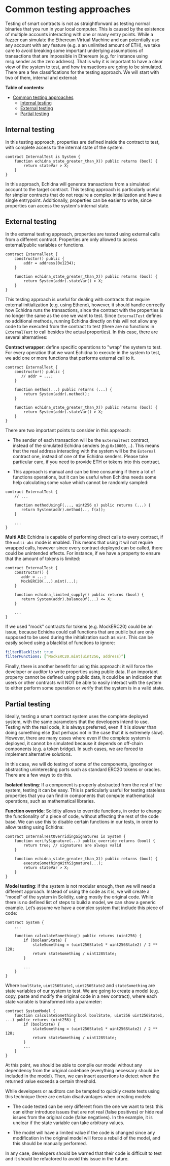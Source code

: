 # Common testing approaches

Testing of smart contracts is not as straightforward as testing normal binaries that you run in your local computer.
This is caused by the existence of multiple accounts interacting with one or many entry points.
While a fuzzer can simulate the Ethereum Virtual Machine and can potentially use any account with any feature (e.g. a an unlimited amount of ETH),
we take care to avoid breaking some important underlying assumptions of transactions that are impossible in Ethereum (e.g. for instance using msg.sender as the zero address).
That is why it is important to have a clear view of the system to test, and how transactions are going to be simulated. There are a few classifications for the testing approach.
We will start with two of them, internal and external:

**Table of contents:**

- [Common testing approaches](#common-testing-approaches)
  - [Internal testing](#internal-testing)
  - [External testing](#external-testing)
  - [Partial testing](#partial-testing)

## Internal testing

In this testing approach, properties are defined inside the contract to test, with complete access to the internal state of the system.

```solidity
contract InternalTest is System {
    function echidna_state_greater_than_X() public returns (bool) {
        return stateVar > X;
    }
}
```

In this approach, Echidna will generate transactions from a simulated account to the target contract. This testing approach is particularly useful for simpler contracts that do not require a complex initialization and have a single entrypoint.
Additionally, properties can be easier to write, since properties can access the system's internal state.

## External testing

In the external testing approach, properties are tested using external calls from a different contract. Properties are only allowed to access external/public variables or functions.

```solidity
contract ExternalTest {
    constructor() public {
        addr = address(0x1234);
    }

    function echidna_state_greater_than_X() public returns (bool) {
        return System(addr).stateVar() > X;
    }
}
```

This testing approach is useful for dealing with contracts that require external initialization (e.g. using Etheno), however, it should handle correctly how Echidna runs the transactions,
since the contract with the properties is no longer the same as the one we want to test.
Since `ExternalTest` defines no additional methods, running Echidna directly on this will not allow any code to be executed from the contract to test (there are no functions in `ExternalTest` to call besides the actual properties).
In this case, there are several alternatives:

**Contract wrapper**: define specific operations to "wrap" the system to test. For every operation that we want Echidna to execute in the system to test,
we add one or more functions that performs external call to it.

```solidity
contract ExternalTest {
    constructor() public {
       // addr = ...;
    }

    function method(...) public returns (...) {
        return System(addr).method();
    }

    function echidna_state_greater_than_X() public returns (bool) {
        return System(addr).stateVar() > X;
    }
}
```

There are two important points to consider in this approach:

- The sender of each transaction will be the `ExternalTest` contract, instead of the simulated Echidna senders (e.g `0x10000`, ..). This means that the real address interacting with the system will be the `External` contract one, instead of one of the Echidna senders. Please take particular care, if you need to provide ETH or tokens into this contract.

- This approach is manual and can be time consuming if there a lot of functions operations,
  but it can be useful when Echidna needs some help calculating some value which cannot be randomly sampled:

```solidity
contract ExternalTest {
    // ...

    function methodUsingF(..., uint256 x) public returns (...) {
       return System(addr).method(.., f(x));
    }

    ...
}
```

**Multi ABI**: Echidna is capable of performing direct calls to every contract, if the `multi-abi` mode is enabled.
This means that using it wil not require wrapped calls, however since every contract deployed can be called, there could be unintended effects.
For instance, if we have a property to ensure that the amount of tokens is limited:

```solidity
contract ExternalTest {
    constructor() {
       addr = ...;
       MockERC20(...).mint(...);
    }

    function echidna_limited_supply() public returns (bool) {
       return System(addr).balanceOf(...) <= X;
    }

    ...
}
```

If we used "mock" contracts for tokens (e.g. MockERC20) could be an issue, because Echidna could call functions that are public but are only supposed to be used during the initialization such as `mint`. This can be easily solved using a blacklist of functions to ignore:

```yaml
filterBlacklist: true
filterFunctions: [“MockERC20.mint(uint256, address)”]
```

Finally, there is another benefit for using this approach: it will force the developer or auditor to write properties using public data.
If an important property cannot be defined using public data, it could be an indication that users or other contracts will NOT be able to easily interact with the system to either perform some operation or verify that the system is in a valid state.

## Partial testing

Ideally, testing a smart contract system uses the complete deployed system, with the same parameters that the developers intend to use.
Testing with the real code, it is always preferred, even if it is slower than doing something else (but perhaps not in the case that it is extremely slow).
However, there are many cases where even if the complete system is deployed, it cannot be simulated because it depends on off-chain
components (e.g. a token bridge). In such cases, we are forced to implement alternative solutions.

In this case, we will do testing of some of the components, ignoring or abstracting uninteresting parts such as standard ERC20 tokens or oracles.
There are a few ways to do this.

**Isolated testing**: If a component is properly abstracted from the rest of the system, testing it can be easy.
This is particularly useful for testing stateless properties that you can find in components that compute mathematical operations, such as
mathematical libraries.

**Function override**: Solidity allows to override functions, in order to change the functionality of a piece of code, without affecting the rest of the code base. We can use this to disable certain functions in our tests, in order to allow testing using Echidna:

```solidity
contract InternalTestOverridingSignatures is System {
    function verifySignature(...) public override returns (bool) {
        return true; // signatures are always valid
    }

    function echidna_state_greater_than_X() public returns (bool) {
        executeSomethingWithSignature(...);
        return stateVar > X;
    }
}
```

**Model testing**: if the system is not modular enough, then we will need a different approach.
Instead of using the code as it is, we will create a “model” of the system in Solidity, using mostly the original code. While there is no defined list of steps to build a model, we can show a generic example. Let’s assume we have a complex system that include this piece of code:

```solidity
contract System {
    ...

    function calculateSomething() public returns (uint256) {
        if (booleanState) {
            stateSomething = (uint256State1 * uint256State2) / 2 ** 128;
            return stateSomething / uint128State;
        }

        ...
    }
}
```

Where `boolState`, `uint256State1`, `uint256State2` and `stateSomething` are state variables of our system to test.
We are going to create a model (e.g. copy, paste and modify the original code in a new contract), where each state variable is
transformed into a parameter:

```solidity
contract SystemModel {
    function calculateSomething(bool boolState, uint256 uint256State1, ...) public returns (uint256) {
        if (boolState) {
            stateSomething = (uint256State1 * uint256State2) / 2 ** 128;
            return stateSomething / uint128State;
        }
        ...
    }
}
```

At this point, we should be able to compile our model without any dependency from the original codebase (everything necessary should be included in
the model). Then, we can insert assertions to detect when the returned value exceeds a certain threshold.

While developers or auditors can be tempted to quickly create tests using this technique there are certain disadvantages when creating models:

- The code tested can be very different from the one we want to test: this can either introduce issues that are not real (false positives) or
  hide real issues from the original code (false negatives). In the example, it is unclear if the state variable can take arbitrary values.

- The model will have a limited value if the code is changed since any modification in the original model will force a rebuild of the model,
  and this should be manually performed.

In any case, developers should be warned that their code is difficult to test and it should be refactored to avoid this issue in the future.
